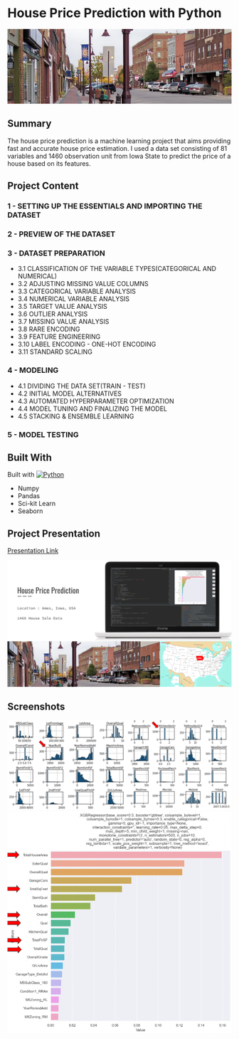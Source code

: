 # House Price Prediction with Python

![App Screenshot](https://github.com/arslanob/HousePricePrediction/blob/main/images/Ames_Iowa_Main_.jpeg)

## Summary

The house price prediction is a machine learning project that aims providing fast and accurate house price estimation. I used a data set consisting of 81 variables and 1460 observation unit from Iowa State to predict the price of a house based on its features.

## Project Content

### 1 - SETTING UP THE ESSENTIALS AND IMPORTING THE DATASET

### 2 - PREVIEW OF THE DATASET

### 3 - DATASET PREPARATION

- 3.1 CLASSIFICATION OF THE VARIABLE TYPES(CATEGORICAL AND NUMERICAL)
- 3.2 ADJUSTING MISSING VALUE COLUMNS
- 3.3 CATEGORICAL VARIABLE ANALYSIS
- 3.4 NUMERICAL VARIABLE ANALYSIS
- 3.5 TARGET VALUE ANALYSIS
- 3.6 OUTLIER ANALYSIS
- 3.7 MISSING VALUE ANALYSIS
- 3.8 RARE ENCODING
- 3.9 FEATURE ENGINEERING
- 3.10 LABEL ENCODING - ONE-HOT ENCODING
- 3.11 STANDARD SCALING

### 4 - MODELING

- 4.1 DIVIDING THE DATA SET(TRAIN - TEST)
- 4.2 INITIAL MODEL ALTERNATIVES
- 4.3 AUTOMATED HYPERPARAMETER OPTIMIZATION
- 4.4 MODEL TUNING AND FINALIZING THE MODEL
- 4.5 STACKING & ENSEMBLE LEARNING

### 5 - MODEL TESTING

## Built With

Built with [![Python][python.org]][python-url]

- Numpy
- Pandas
- Sci-kit Learn
- Seaborn

## Project Presentation

[Presentation Link](https://docs.google.com/presentation/d/131rNDbu5CRxiomtvqilrO-jkIkx4tnZEuwmPue5hidk/edit?usp=sharing)



[![Presentation](https://github.com/arslanob/HousePricePrediction/blob/main/images/mainpresetation.png)](https://docs.google.com/presentation/d/131rNDbu5CRxiomtvqilrO-jkIkx4tnZEuwmPue5hidk/edit?usp=sharing)

## Screenshots

![App Screenshot](https://github.com/arslanob/HousePricePrediction/blob/main/images/data%20visualization.png)
![App Screenshot](https://github.com/arslanob/HousePricePrediction/blob/main/images/importance%20plot.png)


[python.org]: https://img.shields.io/badge/-Python-blue?style=for-the-badge&logo=python&logoColor=FFFF2E
[python-url]: https://www.python.org/

